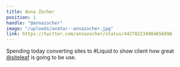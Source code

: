 ```yaml
---
title: Anna Zocher
position: 1
handle: "@annazocher"
image: "/uploads/avatar--annazocher.jpg"
link: https://twitter.com/annazocher/status/442702234984656896
---
```


Spending today converting sites to #Liquid to show client how great [@siteleaf](https://twitter.com/siteleaf) is going to be use.
